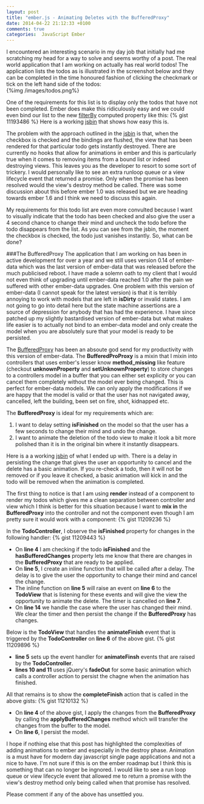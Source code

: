 ```yaml
---
layout: post
title: "ember.js - Animating Deletes with the BufferedProxy"
date: 2014-04-22 21:12:33 +0100
comments: true
categories:  JavaScript Ember
---
```

I encountered an interesting scenario in my day job that initially had me scratching my head for a way to solve and seems worthy of a post.  The real world application that I am working on actually has real world todos!  The application lists the todos as is illustrated in the screenshot below and they can be completed in the time honoured fashion of clicking the checkmark or tick on the left hand side of the todos:
<br/>{%img /images/todos.png%}

One of the requirements for this list is to display only the todos that have not been completed.  Ember does make this ridiculously easy and we could even bind our list to the new <a href="https://github.com/emberjs/ember.js/blob/v1.5.0/packages/ember-runtime/lib/mixins/enumerable.js#L384" target="_blank">filterBy</a> computed property like this:
{% gist 11193486 %} Here is a working <a href="http://jsbin.com/lomix/2/edit" target="_blank">jsbin</a> that shows how easy this is.

The problem with the approach outlined in the <a href="http://jsbin.com/lomix/2/edit" target="_blank">jsbin</a> is that, when the checkbox is checked and the bindings are flushed, the view that has been rendered for that particular todo gets instantly destroyed.  There are currently no hooks that allow for animations in ember and this is particularly true when it comes to removing items from a bound list or indeed destroying views.  This leaves you as the developer to resort to some sort of trickery.  I would personally like to see an extra runloop queue or a view lifecycle event that returned a promise.  Only when the promise has been resolved would the view's destroy method be called.  There was some discussion about this before ember 1.0 was released but we are heading towards ember 1.6 and I think we need to discuss this again.

My requirements for this todo list are even more convulted because I want to visually indicate that the todo has been checked and also give the user a 4 second chance to change their mind and uncheck the todo before the todo disappears from the list.  As you can see from the jsbin, the moment the checkbox is checked, the todo just vanishes instantly.  So, what can be done?

###The BufferedProxy
The application that I am working on has been in active development for over a year and we still uses version 0.14 of ember-data which was the last version of ember-data that was released before the much publicised reboot.  I have made a solemn oath to my client that I would not even think of upgrading until ember-data reached 1.0 after the pain we suffered with other ember-data upgrades. One problem with this version of ember-data (I cannot speak for the latest version) is that it is terribly annoying to work with models that are left in **isDirty** or invalid states. I am not going to go into detail here but the state machine assertions are a source of depression for anybody that has had the experience.  I have since patched up my slightly bastardised version of ember-data but what makes life easier is to actually not bind to an ember-data model and only create the model when you are absolutely sure that your model is ready to be persisted.

The <a href="http://coryforsyth.com/2013/06/27/ember-buffered-proxy-and-method-missing/">BufferedProxy</a> has been an absoute god send for my productivity with this version of ember-data.  The **BufferedProProxy** is a mixin that I mixin into controllers that uses ember's lesser know **method_missing** like feature (checkout **unknownProperty** and **setUnknownProperty**) to store changes to a controllers model in a buffer that you can either set explicity or you can cancel them completely without the model ever being changed.  This is perfect for ember-data models.  We can only apply the modifications if we are happy that the model is valid or that the user has not navigated away, cancelled, left the building, been set on fire, shot, kidnapped etc.

The **BufferedProxy** is ideal for my requirements which are:

1. I want to delay setting **isFinished** on the model so that the user has a few seconds to change their mind and undo the change.
2. I want to animate the deletion of the todo view to make it look a bit more polished than it is in the original bin where it instantly disappears.

Here is a a working <a href="http://jsbin.com/gufil/9/edit" target="_blank">jsbin</a> of what I ended up with.  There is a delay in persisting the change that gives the user an opportunity to cancel and the delete has a basic animation.  If you re-check a todo, then it will not be removed or if you leave it checked, a basic animation will kick in and the todo will be removed when the animation is completed.

The first thing to notice is that I am using **render** instead of a component to render my todos which gives me a clean separation between controller and view which I think is better for this situation because I want to **mix in** the **BufferedProxy** into the controller and not the component even though I am pretty sure it would work with a component:
{% gist 11209236 %}

In the **TodoController**, I observe the **isFinished** property for changes in the following handler:
{% gist 11209443 %}

- On **line 4** I am checking if the todo **isFinished** and the **hasBufferedChanges** property lets me know that there are changes in the **BufferedProxy** that are ready to be applied.
- On **line 5**, I create an inline function that will be called after a delay.  The delay is to give the user the opportunity to change their mind and cancel the change.
- The inline function on **line 5** will raise an event on **line 6** to the **TodoView** that is listening for these events and will give the view the opportunity to animate the delete.  The timer is cancelled on **line 7**.
- On **line 14** we handle the case where the user has changed their mind.  We clear the timer and then persist the change if the **BufferedProxy** has changes.

Below is the **TodoView** that handles the **animateFinish** event that is triggered by the **TodoController** on **line 6** of the above gist.
{% gist 11209896 %}

- **line 5** sets up the event handler for **animateFinsh** events that are raised by the **TodoController**.
- **lines 10 and 11** uses jQuery's **fadeOut** for some basic animation which calls a controller action to persist the chagne when the animation has finished.

All that remains is to show the **completeFinish** action that is called in the above gists:
{% gist 11210132 %}

- On **line 4** of the above gist, I apply the changes from the **BufferedProxy** by calling the **applyBufferedChanges** method which will transfer the changes from the buffer to the model.
- On **line 6**, I persist the model.

I hope if nothing else that this post has highlighted the complexities of adding animations to ember and especially in the destroy phase.  Animation is a must have for modern day javascript single page applications and not a nice to have.  I'm not sure if this is on the ember roadmap but I think this is something that can no longer be ingnored.  I would like to see a run loop queue or view lifecycle event that allowed me to return a promise with the view's destroy method only being called when that promise has resolved.

Please comment if any of the above has unsettled you.
